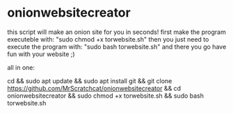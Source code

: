# onionwebsitecreator
this script will make an onion site for you in seconds!
first make the program executeble with: "sudo chmod +x torwebsite.sh"
then you just need to execute the program with: "sudo bash torwebsite.sh"
and there you go have fun with your website ;)

all in one:


cd && sudo apt update && sudo apt install git && git clone https://github.com/MrScratchcat/onionwebsitecreator && cd onionwebsitecreator && sudo chmod +x torwebsite.sh && sudo bash torwebsite.sh
